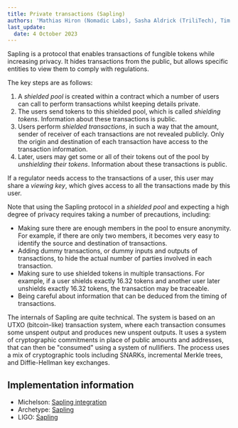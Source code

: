 ```yaml
---
title: Private transactions (Sapling)
authors: 'Mathias Hiron (Nomadic Labs), Sasha Aldrick (TriliTech), Tim McMackin (TriliTech)'
last_update:
  date: 4 October 2023
---
```


Sapling is a protocol that enables transactions of fungible tokens while increasing privacy.
It hides transactions from the public, but allows specific entities to view them to comply with regulations.

The key steps are as follows:

1. A _shielded pool_ is created within a contract which a number of users can call to perform transactions whilst keeping details private.
1. The users send tokens to this shielded pool, which is called _shielding tokens_.
Information about these transactions is public.
1. Users perform _shielded transactions_, in such a way that the amount, sender of receiver of each transactions are not revealed publicly.
Only the origin and destination of each transaction have access to the transaction information.
1. Later, users may get some or all of their tokens out of the pool by _unshielding their tokens_.
Information about these transactions is public.

If a regulator needs access to the transactions of a user, this user may share a _viewing key_, which gives access to all the transactions made by this user.

Note that using the Sapling protocol in a _shielded pool_ and expecting a high degree of privacy requires taking a number of precautions, including:

- Making sure there are enough members in the pool to ensure anonymity.
For example, if there are only two members, it becomes very easy to identify the source and destination of transactions.
- Adding dummy transactions, or dummy inputs and outputs of transactions, to hide the actual number of parties involved in each transaction.
- Making sure to use shielded tokens in multiple transactions.
For example, if a user shields exactly 16.32 tokens and another user later unshields exactly 16.32 tokens, the transaction may be traceable.
- Being careful about information that can be deduced from the timing of transactions.

The internals of Sapling are quite technical.
The system is based on an UTXO (bitcoin-like) transaction system, where each transaction consumes some unspent output and produces new unspent outputs.
It uses a system of cryptographic commitments in place of public amounts and addresses, that can then be "consumed" using a system of nullifiers.
The process uses a mix of cryptographic tools including SNARKs, incremental Merkle trees, and Diffie-Hellman key exchanges.

## Implementation information

- Michelson: [Sapling integration](https://octez.tezos.com/docs/active/sapling.html)
- Archetype: [Sapling](https://archetype-lang.org/docs/language-basics/crypto#sapling)
- LIGO: [Sapling](https://ligolang.org/docs/reference/current-reference#sapling)
